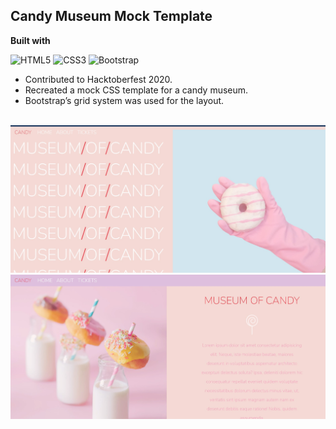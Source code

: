 ## Candy Museum Mock Template

<b>Built with</b> 

![HTML5](https://img.shields.io/badge/html5-%23E34F26.svg?style=for-the-badge&logo=html5&logoColor=white)
![CSS3](https://img.shields.io/badge/css3-%231572B6.svg?style=for-the-badge&logo=css3&logoColor=white)
![Bootstrap](https://img.shields.io/badge/bootstrap-%238511FA.svg?style=for-the-badge&logo=bootstrap&logoColor=white)

- Contributed to Hacktoberfest 2020.
- Recreated a mock CSS template for a candy museum.
- Bootstrap’s grid system was used for the layout.

<br/>

<img src="./candyMuseum/candy1.jpg" alt="demo"/>
<img src="./candyMuseum/candy2.jpg" alt="demo"/>



